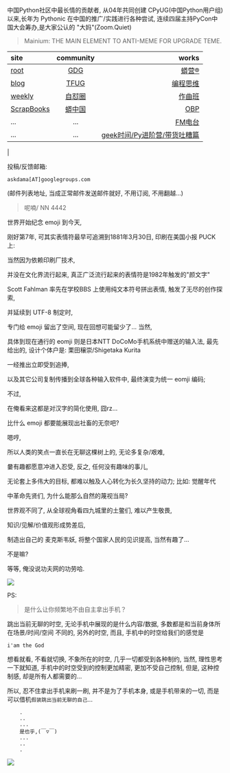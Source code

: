 中国Python社区中最长情的贡献者, 从04年共同创建 CPyUG(中国Python用户组)以来,长年为 Pythonic 在中国的推广/实践进行各种尝试, 连续四届主持PyCon中国大会筹办,是大家公认的 "大妈"(Zoom.Quiet)

> Mainium: THE MAIN ELEMENT TO ANTI-MEME FOR UPGRADE TEME.

| site | community | works |
| :-----| :----: | ----: |
| [root](http://zoomquiet.io/) | [GDG](https://blog.zhgdg.org/) | [蟒营®](https://doc.101.camp/) |
| [blog](https://blog.zoomquiet.io/pages/zoomquiet.html) | [TFUG](http://zh.tfug.world/) | [编程思维](https://py.101.camp/) |
| [weekly](http://weekly.pychina.org/) | [自怼圈](https://du.101.camp/) | [作曲班](https://mu.101.camp/) |
| [ScrapBooks](https://zoomquiet.io/collection.html) | [蟒中国](https://pychina.org/) | [OBP](https://zoomquiet.io/obp/index.html) |
| ... | ... | [FM电台](https://fm.101.camp/) |
| ... | ... | [geek时间/Py进阶营/带货吐糟篇](https://fm.101.camp/2020/geek2py-dama.html) 
 |


投稿/反馈邮箱:

    askdama[AT]googlegroups.com

(邮件列表地址, 
当成正常邮件发送邮件就好, 不用订阅, 不用翻越...)

> 呢喃/ NN 4442



世界开始纪念 emoji 到今天,

刚好第7年,
可其实表情符最早可追溯到1881年3月30日,
印刷在美国小报 PUCK 上:



当然因为依赖印刷厂技术,

并没在文化界流行起来,
真正广泛流行起来的表情符是1982年触发的"颜文字"



Scott Fahlman 率先在学校BBS 上使用纯文本符号拼出表情,
触发了无尽的创作探索,

并延续到 UTF-8 制定时,

专门给 emoji 留出了空间,
现在回想可能留少了...
当然,

具体到现在通行的 eomji 则是日本NTT DoCoMo手机系统中赠送的输入法,
最先给出的,
设计个体户是: 栗田穣崇/Shigetaka Kurita


一经推出立即受到追捧,

以及其它公司复制传播到全球各种输入软件中,
最终演变为统一 eomji 编码;

不过,

在俺看来这都是对汉字的简化使用,
囧rz...

比什么 emoji 都要能展现出社畜的无奈吧?

嗯哼,

所以人类的笑点一直长在无聊这棵树上的,
无论多复杂/艰难,

嘦有趣都愿意冲进入忍受,
反之,
任何没有趣味的事儿,

无论套上多伟大的目标,
都难以触及人心转化为长久坚持的动力;
比如: 觉醒年代

中革命先贤们,
为什么能那么自然的蔑视当局?

世界观不同了,
从全球视角看四九城里的土鳖们,
难以产生敬畏,

知识/见解/价值观形成势差后,

制造出自己的 麦克斯韦妖,
将整个国家人民的见识提高,
当然有趣了...

不是嘛?


等等, 俺没说功夫网的功劳哈.





![](http://ydlj.zoomquiet.top/ipic/2021-07-16-zq42-today-card-2107.017.png)


PS:
> 是什么让你频繁地不由自主拿出手机？

跳出当前无聊的时空,
无论手机中展现的是什么内容/数据,
多数都是和当前身体所在场景/时间/空间 不同的,
另外的时空,
而且, 手机中的时空给我们的感觉是

    i'am the God

想看就看, 不看就切换,
不象所在的时空, 几乎一切都受到各种制约,
当然,
理性思考一下就知道,
手机中的时空受到的控制更加精密, 更加不受自己控制,
但是, 这种控制感,
却是所有人都需要的...

所以, 
忍不住拿出手机来刷一刷,
并不是为了手机本身, 或是手机带来的一切,
而是可以借机`假装跳出当前无聊的自己`...



```
    .
    ..
    ...
    是也乎,(￣▽￣)
    ...
    ..
    .
```


![](http://ydlj.zoomquiet.top/ipic/2021-07-10-210701DU21-zip.jpg)

